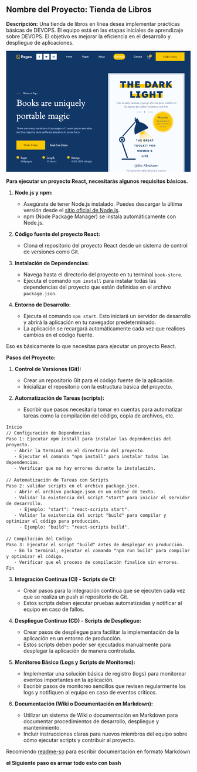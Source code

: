 ## **Nombre del Proyecto:** Tienda de Libros

**Descripción:**
Una tienda de libros en línea desea implementar prácticas básicas de DEVOPS. El equipo está en las etapas iniciales de aprendizaje sobre DEVOPS. El objetivo es mejorar la eficiencia en el desarrollo y despliegue de aplicaciones.

![](1.png)

**Para ejecutar un proyecto React, necesitarás algunos requisitos básicos.** 

1. **Node.js y npm:**
   - Asegúrate de tener Node.js instalado. Puedes descargar la última versión desde el [sitio oficial de Node.js](https://nodejs.org/).
   - npm (Node Package Manager) se instala automáticamente con Node.js.

2. **Código fuente del proyecto React:**
   - Clona el repositorio del proyecto React desde un sistema de control de versiones como Git. 

3. **Instalación de Dependencias:**
   - Navega hasta el directorio del proyecto en tu terminal `book-store`.
   - Ejecuta el comando `npm install` para instalar todas las dependencias del proyecto que están definidas en el archivo `package.json`.

4. **Entorno de Desarrollo:**
   - Ejecuta el comando `npm start`. Esto iniciará un servidor de desarrollo y abrirá la aplicación en tu navegador predeterminado.
   - La aplicación se recargará automáticamente cada vez que realices cambios en el código fuente.

Eso es básicamente lo que necesitas para ejecutar un proyecto React. 

**Pasos del Proyecto:**

1. **Control de Versiones (Git):**
   - Crear un repositorio Git para el código fuente de la aplicación.
   - Inicializar el repositorio con la estructura básica del proyecto.

2. **Automatización de Tareas (scripts):**
   - Escribir que pasos necesitaria tomar en cuentas para automatizar tareas como la compilación del código, copia de archivos, etc.

```Ejemplo
Inicio
// Configuración de Dependencias
Paso 1: Ejecutar npm install para instalar las dependencias del proyecto.
   - Abrir la terminal en el directorio del proyecto.
   - Ejecutar el comando "npm install" para instalar todas las dependencias.
   - Verificar que no hay errores durante la instalación.

// Automatización de Tareas con Scripts
Paso 2: validar scripts en el archivo package.json.
   - Abrir el archivo package.json en un editor de texto.
   - Validar la existencia del script "start" para iniciar el servidor de desarrollo.
     - Ejemplo: "start": "react-scripts start".
   - Validar la existencia del script "build" para compilar y optimizar el código para producción.
     - Ejemplo: "build": "react-scripts build".

// Compilación del Código
Paso 3: Ejecutar el script "build" antes de desplegar en producción.
   - En la terminal, ejecutar el comando "npm run build" para compilar y optimizar el código.
   - Verificar que el proceso de compilación finalice sin errores.
Fin
```

3. **Integración Continua (CI) - Scripts de CI:**
   - Crear pasos para la integración continua que se ejecuten cada vez que se realiza un push al repositorio de Git.
   - Estos scripts deben ejecutar pruebas automatizadas y notificar al equipo en caso de fallos.

4. **Despliegue Continuo (CD) - Scripts de Despliegue:**
   - Crear pasos de despliegue para facilitar la implementación de la aplicación en un entorno de producción.
   - Estos scripts deben poder ser ejecutados manualmente para desplegar la aplicación de manera controlada.

5. **Monitoreo Básico (Logs y Scripts de Monitoreo):**
   - Implementar una solución básica de registro (logs) para monitorear eventos importantes en la aplicación.
   - Escribir pasos de monitoreo sencillos que revisen regularmente los logs y notifiquen al equipo en caso de eventos críticos.

6. **Documentación (Wiki o Documentación en Markdown):**
   - Utilizar un sistema de Wiki o documentación en Markdown para documentar procedimientos de desarrollo, despliegue y mantenimiento.
   - Incluir instrucciones claras para nuevos miembros del equipo sobre cómo ejecutar scripts y contribuir al proyecto.

Recomiendo [readme-so](https://readme.so/es) para escribir documentación en formato Markdown

**el Siguiente paso es armar todo esto con bash** 

